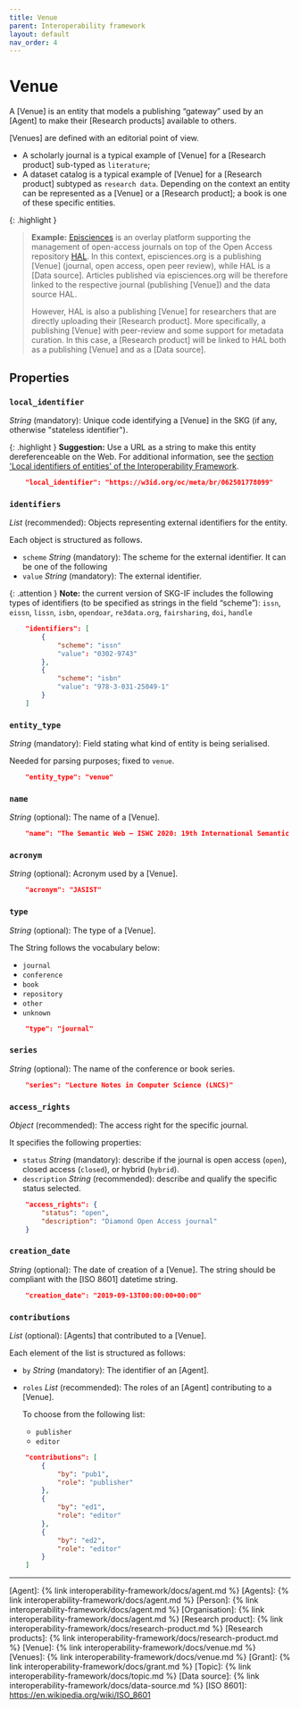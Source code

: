 ```yaml
---
title: Venue
parent: Interoperability framework
layout: default
nav_order: 4
---
```


# Venue
A [Venue] is an entity that models a publishing “gateway” used by an [Agent] to make their [Research products] available to others.

[Venues] are defined with an editorial point of view.
- A scholarly journal is a typical example of [Venue] for a [Research product] sub-typed as `literature`;
- A dataset catalog is a typical example of [Venue] for a [Research product] subtyped as `research data`.
Depending on the context an entity can be represented as a [Venue] or a [Research product]; a book is one of these specific entities.

{: .highlight }
>**Example:** [Episciences](https://episciences.org)  is an overlay platform supporting the management of open-access journals on top of the Open Access repository [HAL](https://hal.science). In this context, episciences.org is a publishing [Venue] (journal, open access, open peer review), while HAL is a [Data source]. Articles published via episciences.org will be therefore linked to the respective journal (publishing [Venue]) and the data source HAL. 
>
>However, HAL is also a publishing [Venue] for researchers that are directly uploading their [Research product]. More specifically, a publishing [Venue] with peer-review and some support for metadata curation. In this case, a [Research product] will be linked to HAL both as a publishing [Venue] and as a [Data source]. 

<!-- **Note:** Each [Research product] must be associated with its publishing [Venue] and its [Data source].  -->



## Properties

### `local_identifier`		
*String* (mandatory): Unique code identifying a [Venue] in the SKG (if any, otherwise "stateless identifier").
 
{: .highlight }
**Suggestion:** Use a URL as a string to make this entity dereferenceable on the Web. For additional information, see the [section 'Local identifiers of entities' of the Interoperability Framework](/interoperability-framework/#local-identifiers-of-entities).

```json
    "local_identifier": "https://w3id.org/oc/meta/br/062501778099"
```

### `identifiers`
*List* (recommended): Objects representing external identifiers for the entity. 

Each object is structured as follows.

- `scheme` *String* (mandatory): The scheme for the external identifier. It can be one of the following
- `value` *String* (mandatory): The external identifier.

{: .attention }
**Note:** the current version of SKG-IF includes the following types of identifiers (to be specified as strings in the field “scheme”): `issn`, `eissn`, `lissn`, `isbn`, `opendoar`, `re3data.org`, `fairsharing`, `doi`, `handle`

```json
    "identifiers": [
        {
            "scheme": "issn"
            "value": "0302-9743"
        },
        {
            "scheme": "isbn"
            "value": "978-3-031-25049-1"
        }
    ]
```

### `entity_type`
*String* (mandatory): Field stating what kind of entity is being serialised. 

Needed for parsing purposes; fixed to `venue`.

```json
    "entity_type": "venue"
```

### `name` 
 *String* (optional): The name of a [Venue].

```json
    "name": "The Semantic Web – ISWC 2020: 19th International Semantic Web Conference, Athens, Greece, November 2–6, 2020, Proceedings, Part II"
```

### `acronym` 
 *String* (optional): Acronym used by a [Venue].

```json
    "acronym": "JASIST"
```

### `type`
*String* (optional): The type of a [Venue]. 

The String follows the vocabulary below:
- `journal`
- `conference`
- `book`
- `repository`
- `other`
- `unknown`

```json
    "type": "journal"
```

### `series`
*String* (optional): The name of the conference or book series.

```json
    "series": "Lecture Notes in Computer Science (LNCS)"
```

### `access_rights` 
*Object* (recommended): The access right for the specific journal. 

It specifies the following properties:

- `status` *String* (mandatory): describe if the journal is open access (`open`), closed access (`closed`), or hybrid (`hybrid`).
- `description` *String* (recommended): describe and qualify the specific status selected.

```json
    "access_rights": {
        "status": "open",
        "description": "Diamond Open Access journal"
    }
```

### `creation_date`
*String* (optional): The date of creation of a [Venue]. The string should be compliant with the [ISO 8601] datetime string.
 
```json
    "creation_date": "2019-09-13T00:00:00+00:00"
```

### `contributions`
*List* (optional): [Agents] that contributed to a [Venue]. 

Each element of the list is structured as follows:
- `by` *String* (mandatory): The identifier of an [Agent].
- `roles` *List* (recommended): The roles of an [Agent] contributing to a [Venue].
  
  To choose from the following list:
    - `publisher`
    - `editor`

```json
    "contributions": [
        {
            "by": "pub1",
            "role": "publisher"
        },
        {
            "by": "ed1",
            "role": "editor"
        },
        {
            "by": "ed2",
            "role": "editor"
        }
    ]
```

----
[Agent]: {% link interoperability-framework/docs/agent.md %}
[Agents]: {% link interoperability-framework/docs/agent.md %}
[Person]: {% link interoperability-framework/docs/agent.md %}
[Organisation]: {% link interoperability-framework/docs/agent.md %}
[Research product]: {% link interoperability-framework/docs/research-product.md %}
[Research products]: {% link interoperability-framework/docs/research-product.md %}
[Venue]: {% link interoperability-framework/docs/venue.md %}
[Venues]: {% link interoperability-framework/docs/venue.md %}
[Grant]: {% link interoperability-framework/docs/grant.md %}
[Topic]: {% link interoperability-framework/docs/topic.md %}
[Data source]: {% link interoperability-framework/docs/data-source.md %}
[ISO 8601]: https://en.wikipedia.org/wiki/ISO_8601